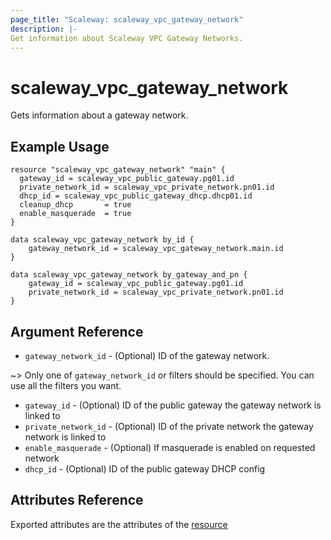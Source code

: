 ```yaml
---
page_title: "Scaleway: scaleway_vpc_gateway_network"
description: |-
Get information about Scaleway VPC Gateway Networks.
---
```


# scaleway_vpc_gateway_network

Gets information about a gateway network.

## Example Usage

```hcl
resource "scaleway_vpc_gateway_network" "main" {
  gateway_id = scaleway_vpc_public_gateway.pg01.id
  private_network_id = scaleway_vpc_private_network.pn01.id
  dhcp_id = scaleway_vpc_public_gateway_dhcp.dhcp01.id
  cleanup_dhcp       = true
  enable_masquerade  = true
}

data scaleway_vpc_gateway_network by_id {
    gateway_network_id = scaleway_vpc_gateway_network.main.id
}

data scaleway_vpc_gateway_network by_gateway_and_pn {
    gateway_id = scaleway_vpc_public_gateway.pg01.id
    private_network_id = scaleway_vpc_private_network.pn01.id
}
```

## Argument Reference

* `gateway_network_id` - (Optional) ID of the gateway network.

~> Only one of `gateway_network_id` or filters should be specified. You can use all the filters you want.

* `gateway_id` - (Optional) ID of the public gateway the gateway network is linked to
* `private_network_id` - (Optional) ID of the private network the gateway network is linked to
* `enable_masquerade` - (Optional) If masquerade is enabled on requested network
* `dhcp_id` - (Optional) ID of the public gateway DHCP config

## Attributes Reference

Exported attributes are the attributes of the [resource](../resources/vpc_gateway_network.md)
